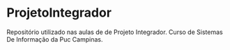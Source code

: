 # ProjetoIntegrador
Repositório utilizado nas aulas de de Projeto Integrador.
Curso de Sistemas De Informação da Puc Campinas.
